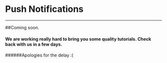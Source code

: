 ﻿# Push Notifications
----

##Coming soon.

#### We are working really hard to bring you some quality tutorials. Check back with us in a few days.

######Apologies for the delay :(